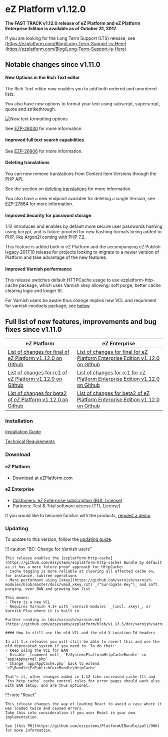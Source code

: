 # eZ Platform v1.12.0

**The FAST TRACK v1.12.0 release of eZ Platform and eZ Platform Enterprise Edition is available as of October 31, 2017.**

If you are looking for the Long Term Support (LTS) release, see [https://ezplatform.com/Blog/Long-Term-Support-is-Here](https://ezplatform.com/Blog/Long-Term-Support-is-Here)

## Notable changes since v1.11.0

#### New Options in the Rich Text editor

The Rich Text editor now enables you to add both ordered and unordered lists.

You also have new options to format your text using subscript, superscript, quote and strikethrough.

![New text formatting options](img/oe-formatting-new-options.png)

See [EZP-28030](https://jira.ez.no/browse/EZP-28030) for more information.

#### Improved full text search capabilities

See [EZP-26806](https://jira.ez.no/browse/EZP-26806) for more information.

#### Deleting translations

You can now remove translations from Content item Versions through the PHP API.

See the section on [deleting translations](https://doc.ibexa.co/en/1.13/api/public_php_api_creating_content/#deleting-a-translation) for more information.

You also have a new endpoint available for deleting a single Version, see [EZP-27864](https://jira.ez.no/browse/EZP-27864) for more information.

#### Improved Security for password storage

1.12 introduces and enables by default more secure user passwords hashing using bcrypt,
and is future-proofed for new hashing formats being added to PHP, like Argon2i coming with PHP 7.2.

This feature is added both in eZ Platform and the accompanying eZ Publish legacy 2017.10 release for projects looking to migrate to a newer version of Platform and take advantage of the new features.

#### Improved Varnish performance

This release switches default HTTPCache usage to use ezplatform-http-cache package, which uses Varnish xkey allowing: soft purge, better cache clearing logic and longer ttl.

For Varnish users be aware thus change implies new VCL and requriment for varnish-moduels package, see [below](#updating).

## Full list of new features, improvements and bug fixes since v1.11.0

| eZ Platform   | eZ Enterprise  |
|--------------|------------|
| [List of changes for final of eZ Platform v1.12.0 on Github](https://github.com/ezsystems/ezplatform/releases/tag/v1.12.0) | [List of changes for final for eZ Platform Enterprise Edition v1.12.0 on Github](https://github.com/ezsystems/ezplatform-ee/releases/tag/v1.12.0) |
| [List of changes for rc1 of eZ Platform v1.12.0 on Github](https://github.com/ezsystems/ezplatform/releases/tag/v1.12.0-rc1) | [List of changes for rc1 for eZ Platform Enterprise Edition v1.12.0 on Github](https://github.com/ezsystems/ezplatform-ee/releases/tag/v1.12.0-rc1) |
| [List of changes for beta2 of eZ Platform v1.12.0 on Github](https://github.com/ezsystems/ezplatform/releases/tag/v1.12.0-beta2) | [List of changes for beta2 of eZ Platform Enterprise Edition v1.12.0 on Github](https://github.com/ezsystems/ezplatform-ee/releases/tag/v1.12.0-beta2) |

### Installation

[Installation Guide](https://doc.ibexa.co/en/1.13/getting_started/install_ez_platform)

[Technical Requirements](https://doc.ibexa.co/en/1.13/getting_started/requirements)

### Download

#### eZ Platform

- Download at eZPlatform.com

#### eZ Enterprise

- [Customers: eZ Enterprise subscription (BUL License)](https://support.ez.no/Downloads)
- Partners: Test & Trial software access (TTL License)

If you would like to become familiar with the products, [request a demo](https://www.ibexa.co/forms/request-a-demo).

### Updating

To update to this version, follow the [updating guide](https://doc.ibexa.co/en/1.13/updating/updating/).

!!! caution "BC: Change for Varnish users"

    This release enables the [ezplatform-http-cache](https://github.com/ezsystems/ezplatform-http-cache) Bundle by default as it has a more future-proof approach for HttpCache:
    - Cache tagging is more reliable at clearing all affected cache on, for instance, subtree operations
    - More performant using [xkey](https://github.com/varnish/varnish-modules/blob/master/docs/vmod_xkey.rst) _("Surrogate Key")_ and soft purging, over BAN and growing ban list

    This means:
    - There is a new VCL
    - Requires Varnish 4.1+ with `varnish-modules` _(incl. xkey)_, or Varnish Plus where it is built in

    Further reading in [doc/varnish/varnish.md](https://github.com/ezsystems/ezplatform/blob/v1.13.5/doc/varnish/varnish.md).

    #### How to still use the old VCL and the old X-Location-Id headers

    In all 1.x releases you will still be able to revert this and use the old deprecated system if you need to. To do that:
    - Keep using the VCL for BAN
    - Disable _(comment out)_ `EzSystemsPlatformHttpCacheBundle` in `app/AppKernel.php`
    - Change `app/AppCache.php` back to extend `eZ\Bundle\EzPublishCoreBundle\HttpCache`

    That's it, other changes added in 1.12 like increased cache ttl and `fos_http_cache` cache control rules for error pages should work also with BAN setup, and are thus optional.

!!! note "React"

    This release changes the way of loading React to avoid a case where it was loaded twice and caused errors.
    Take this into consideration if you user React in your own implementation.

    See [this PR](https://github.com/ezsystems/PlatformUIBundle/pull/906) for more information.
